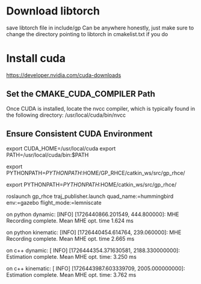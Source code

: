 
# Download libtorch
save libtorch file in include/gp
Can be anywhere honestly, just make sure to change the directory pointing to libtorch in cmakelist.txt if you do

# Install cuda
https://developer.nvidia.com/cuda-downloads

## Set the CMAKE_CUDA_COMPILER Path
Once CUDA is installed, locate the nvcc compiler, which is typically found in the following directory:
/usr/local/cuda/bin/nvcc

## Ensure Consistent CUDA Environment
export CUDA_HOME=/usr/local/cuda
export PATH=/usr/local/cuda/bin:$PATH


export PYTHONPATH=$PYTHONPATH:$HOME/GP_RHCE/catkin_ws/src/gp_rhce/

export PYTHONPATH=$PYTHONPATH:$HOME/catkin_ws/src/gp_rhce/

roslaunch gp_rhce traj_publisher.launch quad_name:=hummingbird env:=gazebo flight_mode:=lemniscate

on python dynamic:
[INFO] [1726440866.201549, 444.800000]: MHE Recording complete. Mean MHE opt. time 1.624 ms

on python kinematic:
[INFO] [1726440454.614764, 239.060000]: MHE Recording complete. Mean MHE opt. time 2.665 ms

on c++ dynamic:
[ INFO] [1726444354.371630581, 2188.330000000]: Estimation complete. Mean MHE opt. time: 3.250 ms

on c++ kinematic:
[ INFO] [1726443987.603339709, 2005.000000000]: Estimation complete. Mean MHE opt. time: 3.762 ms
